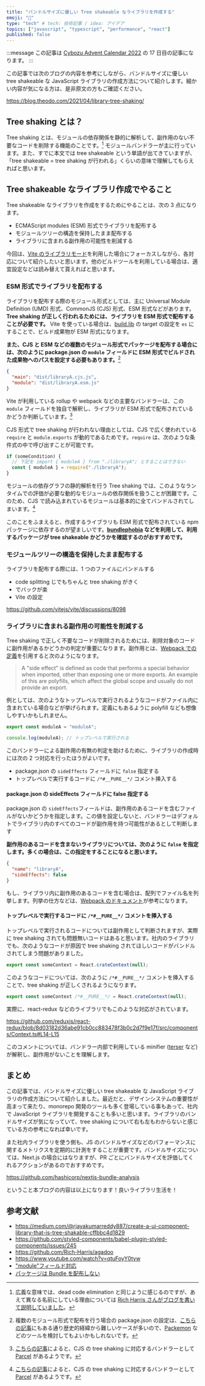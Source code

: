```yaml
---
title: "バンドルサイズに優しい Tree shakeable なライブラリを作成する"
emoji: "🌲"
type: "tech" # tech: 技術記事 / idea: アイデア
topics: ["javascript", "typescript", "performance", "react"]
published: false
---
```


:::message
この記事は [Cybozu Advent Calendar 2022](https://blog.cybozu.io/advent_calendar_2022) の 17 日目の記事になります。
:::

この記事では次のブログの内容を参考にしながら、バンドルサイズに優しい tree shakeable な JavaScript ライブラリの作成方法について紹介します。細かい内容が気になる方は、是非原文の方もご確認ください。

https://blog.theodo.com/2021/04/library-tree-shaking/

## Tree shaking とは？

Tree shaking とは、モジュールの依存関係を静的に解析して、副作用のない不要なコードを削除する機能のことです。[^1] モジュールバンドラーが主に行っています。また、すでに本文では tree shakeable という単語が出てきていますが、「tree shakeable = tree shaking が行われる」くらいの意味で理解してもらえればと思います。

[^1]: 広義な意味では、dead code elimination と同じように感じるのですが、あえて異なる名前にしている理由については [Rich Harris さんがブログを書いて説明していました](https://medium.com/@Rich_Harris/tree-shaking-versus-dead-code-elimination-d3765df85c80)。

## Tree shakeable なライブラリ作成でやること

Tree shakeable なライブラリを作成をするためにやることは、次の 3 点になります。

- ECMAScript modules (ESM) 形式でライブラリを配布する
- モジュールツリーの構造を保持したまま配布する
- ライブラリに含まれる副作用の可能性を削減する

今回は、[Vite のライブラリモード](https://vitejs.dev/guide/build.html#library-mode)を利用した場合にフォーカスしながら、各対応について紹介したいと思います。他のビルドツールを利用している場合は、適宜設定などは読み替えて貰えればと思います。

### ESM 形式でライブラリを配布する

ライブラリを配布する際のモジュール形式としては、主に Universal Module Definition (UMD) 形式、CommonJS (CJS) 形式、ESM 形式などがあります。**Tree shaking が正しく行われるためには、ライブラリを ESM 形式で配布することが必要です。** Vite を使っている場合は、[build.lib](https://vitejs.dev/config/build-options.html#build-lib) の target の設定を `es` にすることで、ビルド成果物が ESM 形式になります。

**また、CJS と ESM などの複数のモジュール形式でパッケージを配布する場合には、次のように package.json の `module` フィールドに ESM 形式でビルドされた成果物へのパスを設定する必要もあります。**[^2]

[^2]: 複数のモジュール形式で配布を行う場合の package.json の設定は、[こちらの記事](https://trap.jp/post/1666/)にもある通り歴史的経緯から難しいケースが多いので、[Packemon](https://packemon.dev/) などのツールを検討してもよいかもしれないです。

```json
{
  "main": "dist/libraryA.cjs.js",
  "module": "dist/libraryA.esm.js"
}
```

Vite が利用している rollup や webpack などの主要なバンドラーは、この `module` フィールドを独自で解釈し、ライブラリが ESM 形式で配布されているかどうか判断しています。[^3]

<!-- TODO: details にするかどうか考える -->

CJS 形式で tree shaking が行われない理由としては、CJS で広く使われている `require` と `module.exports` が動的であるためです。`require` は、次のような条件式の中で呼び出すことが可能です。

```js
if (someCondition) {
  // 下記を import { moduleA } from "./libraryA"; とすることはできない
  const { moduleA } = require("./libraryA");
}
```

モジュールの依存グラフの静的解析を行う Tree shaking では、このようなランタイムでの評価が必要な動的なモジュールの依存関係を扱うことが困難です。このため、CJS で読み込まれているモジュールは基本的に全てバンドルされてしまいます。[^3]

[^3]: [こちらの記事](https://www.kabuku.co.jp/developers/tree-shaking-in-2018)によると、CJS の tree shaking に対応するバンドラーとして [Parcel](https://parceljs.org/) があるようです。

このことをふまえると、作成するライブラリも ESM 形式で配布されている npm パッケージに依存するのが望ましいです。**[bundlephobia](https://bundlephobia.com/) などを利用して、利用するパッケージが tree shakeable かどうかを確認するのがおすすめです。**

### モジュールツリーの構造を保持したまま配布する

ライブラリを配布する際には、1 つのファイルにバンドルする

- code splitting じでもちゃんと tree shaking がきく
- でバックが楽
- Vite の設定

https://github.com/vitejs/vite/discussions/8098

### ライブラリに含まれる副作用の可能性を削減する

Tree shaking で正しく不要なコードが削除されるためには、削除対象のコードに副作用があるかどうかの判定が重要になります。副作用とは、[Webpack での定義](https://webpack.js.org/guides/tree-shaking/#mark-the-file-as-side-effect-free)を引用すると次のようになります。

> A "side effect" is defined as code that performs a special behavior when imported, other than exposing one or more exports. An example of this are polyfills, which affect the global scope and usually do not provide an export.

例としては、次のようなトップレベルで実行されるようなコードがファイル内に含まれている場合などが挙げられます。定義にもあるように polyfill なども想像しやすいかもしれません。

```js
export const moduleA = "moduleA";

console.log(moduleA); // トップレベルで実行される
```

このバンドラーによる副作用の有無の判定を助けるために、ライブラリの作成時には次の 2 つ対応を行ったほうがよいです。

- package.json の `sideEffects` フィールドに `false` 指定する
- トップレベルで実行するコードに `/*#__PURE__*/` コメント挿入する

#### package.json の sideEffects フィールドに false 指定する

package.json の `sideEffects`フィールドは、副作用のあるコードを含むファイルがないかどうかを指定します。この値を設定しないと、バンドラーはデフォルトでライブラリ内のすべてのコードが副作用を持つ可能性があるとして判断します

**副作用のあるコードを含まないライブラリについては、次のように `false` を指定します。多くの場合は、この指定をすることになると思います。**

```json
{
  "name": "libraryA",
  "sideEffects": false
}
```

もし、ライブラリ内に副作用のあるコードを含む場合は、配列でファイル名を列挙します。列挙の仕方などは、[Webpack のドキュメント](https://webpack.js.org/guides/tree-shaking/#mark-the-file-as-side-effect-free)が参考になります。

#### トップレベルで実行するコードに `/*#__PURE__*/` コメントを挿入する

トップレベルで実行されるコードについては副作用として判断されますが、実際に tree shaking されても問題無いコードはあると思います。社内のライブラリでも、次のようなコードが原因で tree shaking されてほしいコードがバンドルされてしまう問題がありました。

```js
export const someContext = React.crateContext(null);
```

このようなコードについては、次のように `/*#__PURE__*/` コメントを挿入することで、tree shaking が正しくされるようになります。

```js
export const someContext /*#__PURE__*/ = React.crateContext(null);
```

実際に、react-redux などのライブラリでもこのような対応がされています。

https://github.com/reduxjs/react-redux/blob/8d03182d36abe91cb0cc883478f3b0c2d7f9e17f/src/components/Context.ts#L14-L15

このコメントについては、バンドラー内部で利用している minifier ([terser](https://github.com/terser/terser) など) が解釈し、副作用がないことを理解します。

## まとめ

この記事では、バンドルサイズに優しい tree shakeable な JavaScript ライブラリの作成方法について紹介しました。最近だと、デザインシステムの重要性が高まって来たり、monorepo 開発のツールも多く登場している事もあって、社内で JavaScript ライブラリを開発することも多いと思います。ライブラリのバンドルサイズが気になっていて、tree shaking について右も左もわからないと感じている方の参考になれば幸いです。

また社内ライブラリを使う側も、JS のバンドルサイズなどのパフォーマンスに関するメトリクスを定期的に計測をすることが重要です。バンドルサイズについては、Next.js の場合にはなりますが、PR ごとにバンドルサイズを評価してくれるアクションがあるのでおすすめです。

https://github.com/hashicorp/nextjs-bundle-analysis

ということ本ブログの内容は以上になります！良いライブラリ生活を！

## 参考文献

- https://medium.com/@rjayakumarreddy887/create-a-ui-component-library-that-is-tree-shakable-cffbbc4d1829
- https://github.com/styled-components/babel-plugin-styled-components/issues/245
- https://github.com/Rich-Harris/agadoo
- https://www.youtube.com/watch?v=qtuFoyY0tyw
- ["module"フィールド対応](https://dwango-js.github.io/performance-handbook/startup/module-field/)
- [パッケージは Bundle を配布しない](https://dwango-js.github.io/performance-handbook/startup/reduce-bundle/)
